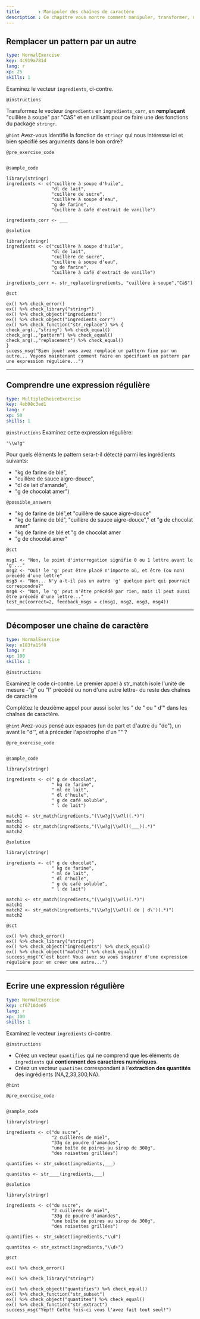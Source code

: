 ```yaml
---
title       : Manipuler des chaînes de caractère
description : Ce chapitre vous montre comment manipuler, transformer, nettoyer des chaînes de caractère à l'aide des fonctions du package `stringr`.Diapos ici <a class="white-link" href="http://perso.ens-lyon.fr/lise.vaudor/tutos/tuto_texte/tuto_texte_part2.html"  target="_blank">.
---
```


## Remplacer un pattern par un autre

```yaml
type: NormalExercise
key: 4c919a781d
lang: r
xp: 25
skills: 1
```

Examinez le vecteur `ingredients`, ci-contre.

`@instructions`

Transformez le vecteur `ingredients` en `ingredients_corr`, en **remplaçant** "cuillère à soupe" par "CàS" et en utilisant pour ce faire une des fonctions du package `stringr`.

`@hint`
Avez-vous identifié la fonction de `stringr` qui nous intéresse ici et bien spécifié ses arguments dans le bon ordre?

`@pre_exercise_code`
```{r}

```

`@sample_code`
```{r}
library(stringr)
ingredients <- c("cuillère à soupe d'huile",
                 "dl de lait",
                 "cuillère de sucre",
                 "cuillère à soupe d'eau",
                 "g de farine",
                 "cuillère à café d'extrait de vanille")

ingredients_corr <- ___
```

`@solution`
```{r}
library(stringr)
ingredients <- c("cuillère à soupe d'huile",
                 "dl de lait",
                 "cuillère de sucre",
                 "cuillère à soupe d'eau",
                 "g de farine",
                 "cuillère à café d'extrait de vanille")

ingredients_corr <- str_replace(ingredients, "cuillère à soupe","CàS")
```

`@sct`
```{r}
ex() %>% check_error()
ex() %>% check_library("stringr")
ex() %>% check_object("ingredients") 
ex() %>% check_object("ingredients_corr")
ex() %>% check_function("str_replace") %>% {
check_arg(.,"string") %>% check_equal()
check_arg(.,"pattern") %>% check_equal()
check_arg(.,"replacement") %>% check_equal()
}
sucess_msg("Bien joué! vous avez remplacé un pattern fixe par un autre... Voyons maintenant comment faire en spécifiant un pattern par une expression régulière...")
```


---
## Comprendre une expression régulière

```yaml
type: MultipleChoiceExercise
key: 4eb98c3ed1
lang: r
xp: 50
skills: 1
```

`@instructions`
Examinez cette expression régulière:

```{r}
"\\w?g"
```

Pour quels éléments le pattern sera-t-il détecté parmi les ingrédients suivants:

- "kg de farine de blé",
- "cuillère de sauce aigre-douce",
- "dl de lait d'amande",
- "g de chocolat amer")

`@possible_answers`
- "kg de farine de blé",et "cuillère de sauce aigre-douce"
- "kg de farine de blé", "cuillère de sauce aigre-douce"," et "g de chocolat amer"
- "kg de farine de blé et "g de chocolat amer
- "g de chocolat amer"

`@sct`
```{r}
msg1 <- "Non, le point d'interrogation signifie 0 ou 1 lettre avant le 'g'..."
msg2 <- "Oui! le 'g' peut être placé n'importe où, et être (ou non) précédé d'une lettre"
msg3 <- "Non... N'y a-t-il pas un autre 'g' quelque part qui pourrait correspondre?"
msg4 <- "Non, le 'g' peut n'être précédé par rien, mais il peut aussi être précédé d'une lettre..."
test_mc(correct=2, feedback_msgs = c(msg1, msg2, msg3, msg4))
```

---


## Décomposer une chaîne de caractère

```yaml
type: NormalExercise
key: e183fa15f8
lang: r
xp: 100
skills: 1
```


`@instructions`

Examinez le code ci-contre. Le premier appel à str_match isole l'unité de mesure -"g" ou "l" précédé ou non d'une autre lettre- du reste des chaînes de caractère

Complétez le deuxième appel pour aussi isoler les " de " ou " d'" dans les chaînes de caractère.

`@hint`
Avez-vous pensé aux espaces (un de part et d'autre du "de"), un avant le "d'", et à préceder l'apostrophe d'un "\" ?


`@pre_exercise_code`
```{r}

```

`@sample_code`

```{r}
library(stringr)

ingredients <- c(" g de chocolat",
                 " kg de farine", 
                 " ml de lait",
                 " dl d'huile",
                 " g de café soluble",
                 " l de lait")

match1 <- str_match(ingredients,"(\\w?g|\\w?l)(.*)")
match1
match2 <- str_match(ingredients,"(\\w?g|\\w?l)(___)(.*)"
match2
```

`@solution`
```{r}
library(stringr)

ingredients <- c(" g de chocolat",
                 " kg de farine", 
                 " ml de lait",
                 " dl d'huile",
                 " g de café soluble",
                 " l de lait")

match1 <- str_match(ingredients,"(\\w?g|\\w?l)(.*)")
match1
match2 <- str_match(ingredients,"(\\w?g|\\w?l)( de | d\')(.*)")
match2
```

`@sct`
```{r}
ex() %>% check_error()
ex() %>% check_library("stringr")
ex() %>% check_object("ingredients") %>% check_equal()
ex() %>% check_object("match2") %>% check_equal()
success_msg("C'est bien! Vous avez su vous inspirer d'une expression régulière pour en créer une autre...")
```

---
## Ecrire une expression régulière

```yaml
type: NormalExercise
key: cf6710de05
lang: r
xp: 100
skills: 1
```

Examinez le vecteur `ingredients` ci-contre.

`@instructions`

- Créez un vecteur `quantifies` qui ne comprend que les éléments de `ingredients` qui **contiennent des caractères numériques**.
- Créez un vecteur `quantites` correspondant à l'**extraction des quantités** des ingrédients (NA,2,33,300,NA).


`@hint`

`@pre_exercise_code`
```{r}
```

`@sample_code`
```{r}
library(stringr)

ingredients <- c("du sucre",
                 "2 cuillères de miel",
                 "33g de poudre d'amandes",
                 "une boîte de poires au sirop de 300g",
                 "des noisettes grillées")
                
quantifies <- str_subset(ingredients,___)

quantites <- str____(ingredients,___)

```

`@solution`
```{r}
library(stringr)

ingredients <- c("du sucre",
                 "2 cuillères de miel",
                 "33g de poudre d'amandes",
                 "une boîte de poires au sirop de 300g",
                 "des noisettes grillées")
                
quantifies <- str_subset(ingredients,"\\d")

quantites <- str_extract(ingredients,"\\d+")
```

`@sct`
```{r}
ex() %>% check_error()

ex() %>% check_library("stringr")

ex() %>% check_object("quantifies") %>% check_equal()
ex() %>% check_function("str_subset")
ex() %>% check_object("quantites") %>% check_equal()
ex() %>% check_function("str_extract")
success_msg("Yep!! Cette fois-ci vous l'avez fait tout seul!")
```
